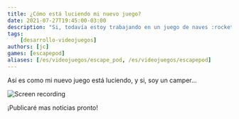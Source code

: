 ```yaml
---
title: ¿Cómo está luciendo mi nuevo juego?
date: 2021-07-27T19:45:00-03:00
description: "Si, todavía estoy trabajando en un juego de naves :rocket:"
tags:
    [desarrollo-videojuegos]
authors: [jc]
games: [escapepod]
aliases: [/es/videojuegos/escape_pod, /es/videojuegos/escapepod]
---
```


Así es como mi nuevo juego está luciendo, y si, soy un camper...

![Screen recording](screen_recording.gif)

¡Publicaré mas noticias pronto!
